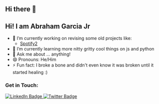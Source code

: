 ## Hi there 👋

<!--
**AbrahamGarciajr/AbrahamGarciaJr** is a ✨ _special_ ✨ repository because its `README.md` (this file) appears on your GitHub profile.

Here are some ideas to get you started:

-->
## Hi! I am Abraham Garcia Jr
- 🔭 I’m currently working on revising some old projects like:
  * <a target="blank_" href="https://github.com/markklt77/Python-Group-Project/tree/part-time">Spotify2</a>
- 🌱 I’m currently learning more nitty gritty cool things on js and python 
- 💬 Ask me about ... anything!
- 😄 Pronouns: He/Him
- ⚡ Fun fact: I broke a bone and didn't even know it was broken until it started healing :)

### Get in Touch:
<div id="badges">
  <a href="https://www.linkedin.com/in/abraham-garcia-822a2a344/">
    <img src="https://img.shields.io/badge/LinkedIn-blue?style=for-the-badge&logo=linkedin&logoColor=white" alt="LinkedIn Badge"/>
  </a>
  <a href="your-twitter-URL">
    <img src="https://img.shields.io/badge/Twitter-blue?style=for-the-badge&logo=twitter&logoColor=white" alt="Twitter Badge"/>
  </a>
</div>
